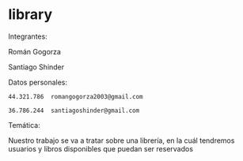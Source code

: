 # library

Integrantes:

Román Gogorza

Santiago Shinder

Datos personales:

    44.321.786  romangogorza2003@gmail.com

    36.786.244  santiagoshinder@gmail.com

Temática:

Nuestro trabajo se va a tratar sobre una librería, en la cuál tendremos usuarios y libros disponibles que puedan ser reservados
